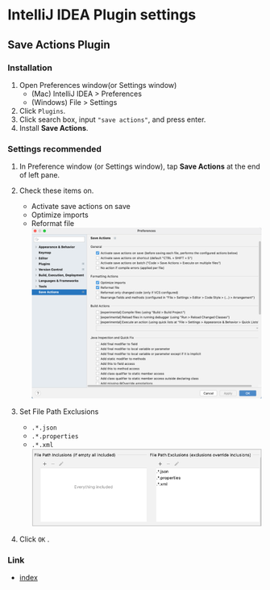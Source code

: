 # IntelliJ IDEA Plugin settings

## Save Actions Plugin

### Installation

1. Open Preferences window(or Settings window)
    - (Mac) IntelliJ IDEA > Preferences
    - (Windows) File > Settings
1. Click `Plugins`.
1. Click search box, input `"save actions"`, and press enter.
1. Install **Save Actions**.

### Settings recommended

1. In Preference window (or Settings window), tap **Save Actions** at the end of left pane.
1. Check these items on.
    - Activate save actions on save
    - Optimize imports
    - Reformat file
      <br>![save_actions_1](../_images/save_actions_1.png)

1. Set File Path Exclusions
    - `.*.json`
    - `.*.properties`
    - `.*.xml`
      <br>![save_actions_2](../_images/save_actions_2.png)

1. Click `OK` .

### Link

- [index](../../index.md)

